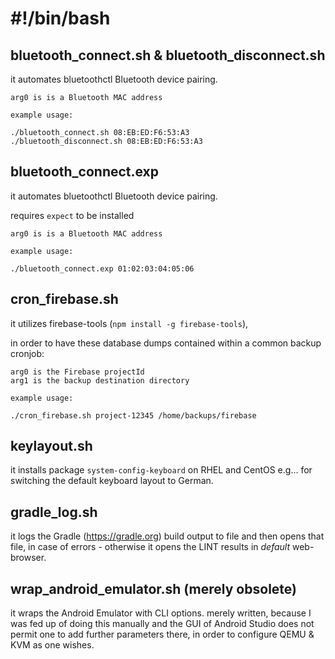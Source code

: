 # #!/bin/bash

## bluetooth_connect.sh & bluetooth_disconnect.sh
it automates bluetoothctl Bluetooth device pairing.

    arg0 is is a Bluetooth MAC address
    
    example usage:
    
    ./bluetooth_connect.sh 08:EB:ED:F6:53:A3
    ./bluetooth_disconnect.sh 08:EB:ED:F6:53:A3

## bluetooth_connect.exp
it automates bluetoothctl Bluetooth device pairing.

requires `expect` to be installed

    arg0 is is a Bluetooth MAC address
    
    example usage:
    
    ./bluetooth_connect.exp 01:02:03:04:05:06

## cron_firebase.sh
it utilizes firebase-tools (`npm install -g firebase-tools`),

in order to have these database dumps contained within a common backup cronjob:

    arg0 is the Firebase projectId
    arg1 is the backup destination directory
    
    example usage:
    
    ./cron_firebase.sh project-12345 /home/backups/firebase


## keylayout.sh
it installs package `system-config-keyboard` on RHEL and CentOS
e.g... for switching the default keyboard layout to German.

## gradle_log.sh
it logs the Gradle (https://gradle.org) build output to file and then opens that file, in case of errors -
otherwise it opens the LINT results in *default* web-browser.

## wrap_android_emulator.sh (merely obsolete)
it wraps the Android Emulator with CLI options.
merely written, because I was fed up of doing this manually and
the GUI of Android Studio does not permit one to add further parameters
there, in order to configure QEMU & KVM as one wishes.
